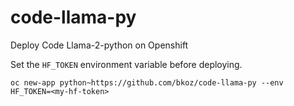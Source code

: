 # code-llama-py
Deploy Code Llama-2-python on Openshift

Set the `HF_TOKEN` environment variable before deploying.

```
oc new-app python~https://github.com/bkoz/code-llama-py --env HF_TOKEN=<my-hf-token>
```